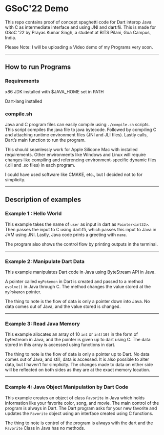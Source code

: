 # GSoC'22 Demo
This repo contains proof of concept spaghetti code for Dart interop Java with C as intermediate interface and using JNI and dart:fii. This is made for GSoC '22 by Prayas Kumar Singh, a student at BITS Pilani, Goa Campus, India.

Please Note: I will be uploading a Video demo of my Programs very soon.

---

## How to run Programs

### Requirements

x86 JDK installed with $JAVA_HOME set in PATH

Dart-lang installed

### compile.sh

Java and C program files can easily compile using `./compile.sh` scripts. This script compiles the java file to java bytecode. Followed by compiling C and attaching runtime environment files (JNI and JLI files). Lastly calls, Dart’s main function to run the program.

This should seamlessly work for Apple Silicone Mac with installed requirements. Other environments like Windows and Linux will require changes like compiling and referencing environment-specific dynamic files (.dll and .so files) in each program.

I could have used software like CMAKE, etc., but I decided not to for simplicity.

---

## Description of examples
### Example 1 : Hello World

This example takes the name of `user` as input in dart as `Pointer<int32>`. Then passes the input to C using dart:ffi, which passes this input to Java in JVM using JNI. Lastly, Java code prints a greeting with `name`.

The program also shows the control flow by printing outputs in the terminal.

---
  
### Example 2: Manipulate Dart Data

This example manipulates Dart code in Java using ByteStream API in Java.

A pointer called `myPokemon` in Dart is created and passed to a method `evolve()` in Java through C. The method changes the value stored at the `myPokemon` pointer.
  
The thing to note is the flow of data is only a pointer down into Java. No data comes out of Java, and the value stored is changed.
  
---
  
### Example 3: Read Java Memory
  
This example allocates an array of 10 `int` or `int[10]` in the form of bytestream in Java, and the pointer is given up to dart using C. The data stored in this array is accessed using functions in dart.
  
The thing to note is the flow of data is only a pointer up to Dart. No data comes out of Java, and still, data is accessed. It is also possible to alter data, but I haven’t for simplicity. The changes made to data on either side will be reflected on both sides as they are at the exact memory location.

---
  
### Example 4: Java Object Manipulation by Dart Code
  
This example creates an object of class `Favorite` in Java which holds information like your favorite color, song, and movie. The main control of the program is always in Dart. The Dart program asks for your new favorite and updates the `Favorite` object using an interface created using C functions.

The thing to note is control of the program is always with the dart and the `Favorite` Class in Java has no methods.

